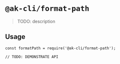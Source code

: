 # `@ak-cli/format-path`

> TODO: description

## Usage

```
const formatPath = require('@ak-cli/format-path');

// TODO: DEMONSTRATE API
```
